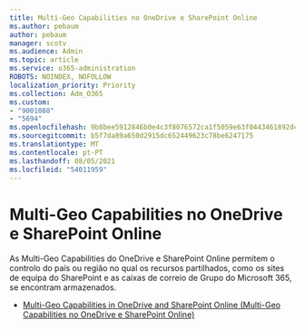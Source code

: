 ```yaml
---
title: Multi-Geo Capabilities no OneDrive e SharePoint Online
ms.author: pebaum
author: pebaum
manager: scotv
ms.audience: Admin
ms.topic: article
ms.service: o365-administration
ROBOTS: NOINDEX, NOFOLLOW
localization_priority: Priority
ms.collection: Adm_O365
ms.custom:
- "9001088"
- "5694"
ms.openlocfilehash: 9b8bee5912846b0e4c3f8076572ca1f5059e63f0443461892d4e2d3041913288
ms.sourcegitcommit: b5f7da89a650d2915dc652449623c78be6247175
ms.translationtype: MT
ms.contentlocale: pt-PT
ms.lasthandoff: 08/05/2021
ms.locfileid: "54011959"
---
```

# <a name="multi-geo-capabilities-in-onedrive-and-sharepoint-online"></a>Multi-Geo Capabilities no OneDrive e SharePoint Online

As Multi-Geo Capabilities do OneDrive e SharePoint Online permitem o controlo do país ou região no qual os recursos partilhados, como os sites de equipa do SharePoint e as caixas de correio de Grupo do Microsoft 365, se encontram armazenados.
- [Multi-Geo Capabilities in OneDrive and SharePoint Online (Multi-Geo Capabilities no OneDrive e SharePoint Online)](https://docs.microsoft.com/office365/enterprise/multi-geo-capabilities-in-onedrive-and-sharepoint-online-in-office-365)
